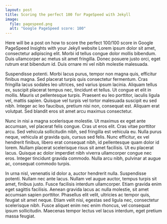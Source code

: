 ```yaml
---
layout: post
title: Scoring the perfect 100 for PageSpeed with Jekyll
image:
  file: pagespeed.png
  alt: "Google PageSpeed score: 100"
---
```


Here will be a post on how to score the perfect 100/100 score in Google
PageSpeed Insights with your Jekyll website Lorem ipsum dolor sit amet, consectetur adipiscing elit. Morbi id tellus congue dolor mollis bibendum. Duis ullamcorper ac metus sit amet fringilla. Donec posuere justo orci, eget rutrum erat bibendum id. Duis ornare mi vel nibh molestie malesuada.

Suspendisse potenti. Morbi lacus purus, tempor non magna quis, efficitur finibus magna. Sed placerat turpis quis consectetur fermentum. Cras fringilla lacus sodales leo ultrices, sed varius ipsum lacinia. Aliquam tellus ex, suscipit placerat tempus nec, tincidunt et tellus. Ut congue et elit in mollis. Mauris ut pellentesque turpis. Praesent eu leo porttitor, iaculis ligula vel, mattis sapien. Quisque vel turpis vel tortor malesuada suscipit eu sed nibh. Integer ac leo faucibus, pretium nisi non, consequat est. Aliquam erat volutpat. Sed blandit eros sit amet arcu maximus consectetur.

Nunc in nisi a magna scelerisque molestie. Ut maximus ex eget ante accumsan, vel placerat felis congue. Cras ut eros elit. Cras vitae porttitor arcu. Sed vehicula sollicitudin nibh, sed fringilla est vehicula eu. Nulla purus neque, vehicula at gravida quis, cursus sed felis. Nunc efficitur, ex vel hendrerit finibus, libero erat consequat nibh, id pellentesque quam dolor id lorem. Nullam placerat scelerisque risus sit amet facilisis. Ut eu placerat lacus. Quisque ac dolor imperdiet nibh viverra ullamcorper congue nec eros. Integer tincidunt gravida commodo. Nulla arcu nibh, pulvinar at augue ac, consequat commodo turpis.

In urna nisl, venenatis id dolor a, auctor hendrerit nulla. Suspendisse potenti. Nullam nec ante lacus. Nullam vel augue auctor, tempus turpis sit amet, finibus justo. Fusce facilisis interdum ullamcorper. Etiam gravida enim eget sagittis facilisis. Aenean gravida lacus ac nulla molestie, sit amet accumsan sapien porttitor. Phasellus elit velit, ultricies ac tempor quis, feugiat sit amet neque. Etiam velit nisi, egestas sed ligula nec, consectetur scelerisque nibh. Fusce aliquet enim nec enim rhoncus, vel consequat ipsum sollicitudin. Maecenas tempor lectus vel lacus interdum, eget pretium massa feugiat.
